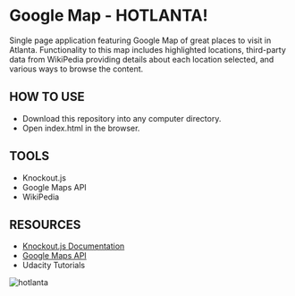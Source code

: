 # Google Map - HOTLANTA!

Single page application featuring Google Map of great places to visit in Atlanta. Functionality to this map includes highlighted locations, third-party data from WikiPedia providing details about each location selected, and various ways to browse the content. 

## HOW TO USE
- Download this repository into any computer directory.
- Open index.html in the browser.

## TOOLS
 - Knockout.js
 - Google Maps API
 - WikiPedia


## RESOURCES
- [Knockout.js Documentation](https://knockoutjs.com/)
- [Google Maps API](https://developers.google.com/maps/documentation/javascript/styling)
- Udacity Tutorials 


![hotlanta](https://user-images.githubusercontent.com/22591509/45374092-1f1a5300-b5bf-11e8-9e7a-acc5334f2082.png)
